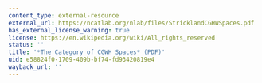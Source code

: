 ```yaml
---
content_type: external-resource
external_url: https://ncatlab.org/nlab/files/StricklandCGHWSpaces.pdf
has_external_license_warning: true
license: https://en.wikipedia.org/wiki/All_rights_reserved
status: ''
title: '*The Category of CGWH Spaces* (PDF)'
uid: e58824f0-1709-409b-bf74-fd93420819e4
wayback_url: ''
---
```

